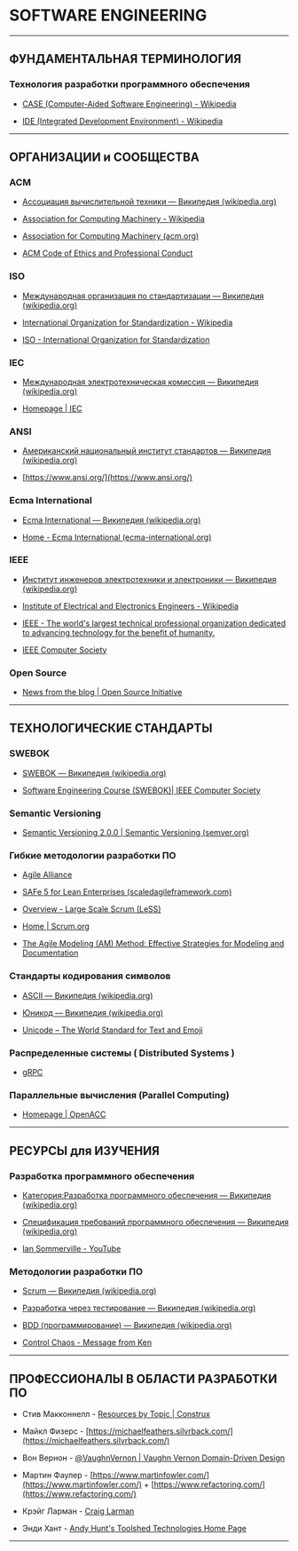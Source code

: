# SOFTWARE ENGINEERING

---

## ФУНДАМЕНТАЛЬНАЯ ТЕРМИНОЛОГИЯ

### Технология разработки программного обеспечения

* [CASE (Computer-Aided Software Engineering) - Wikipedia](https://en.wikipedia.org/wiki/Computer-aided_software_engineering)

* [IDE (Integrated Development Environment) - Wikipedia](https://en.wikipedia.org/wiki/Integrated_development_environment)

---

## ОРГАНИЗАЦИИ и СООБЩЕСТВА

### ACM

* [Ассоциация вычислительной техники — Википедия (wikipedia.org)](https://ru.wikipedia.org/wiki/%D0%90%D1%81%D1%81%D0%BE%D1%86%D0%B8%D0%B0%D1%86%D0%B8%D1%8F_%D0%B2%D1%8B%D1%87%D0%B8%D1%81%D0%BB%D0%B8%D1%82%D0%B5%D0%BB%D1%8C%D0%BD%D0%BE%D0%B9_%D1%82%D0%B5%D1%85%D0%BD%D0%B8%D0%BA%D0%B8)

* [Association for Computing Machinery - Wikipedia](https://en.wikipedia.org/wiki/Association_for_Computing_Machinery)

* [Association for Computing Machinery (acm.org)](https://www.acm.org/)

* [ACM Code of Ethics and Professional Conduct](https://www.acm.org/code-of-ethics)

### ISO

* [Международная организация по стандартизации — Википедия (wikipedia.org)](https://ru.wikipedia.org/wiki/%D0%9C%D0%B5%D0%B6%D0%B4%D1%83%D0%BD%D0%B0%D1%80%D0%BE%D0%B4%D0%BD%D0%B0%D1%8F_%D0%BE%D1%80%D0%B3%D0%B0%D0%BD%D0%B8%D0%B7%D0%B0%D1%86%D0%B8%D1%8F_%D0%BF%D0%BE_%D1%81%D1%82%D0%B0%D0%BD%D0%B4%D0%B0%D1%80%D1%82%D0%B8%D0%B7%D0%B0%D1%86%D0%B8%D0%B8)

* [International Organization for Standardization - Wikipedia](https://en.wikipedia.org/wiki/International_Organization_for_Standardization)

* [ISO - International Organization for Standardization](https://www.iso.org/home.html)

### IEC

* [Международная электротехническая комиссия — Википедия (wikipedia.org)](https://ru.wikipedia.org/wiki/%D0%9C%D0%B5%D0%B6%D0%B4%D1%83%D0%BD%D0%B0%D1%80%D0%BE%D0%B4%D0%BD%D0%B0%D1%8F_%D1%8D%D0%BB%D0%B5%D0%BA%D1%82%D1%80%D0%BE%D1%82%D0%B5%D1%85%D0%BD%D0%B8%D1%87%D0%B5%D1%81%D0%BA%D0%B0%D1%8F_%D0%BA%D0%BE%D0%BC%D0%B8%D1%81%D1%81%D0%B8%D1%8F)

* [Homepage | IEC](https://www.iec.ch/homepage)

### ANSI

* [Американский национальный институт стандартов — Википедия (wikipedia.org)](https://ru.wikipedia.org/wiki/%D0%90%D0%BC%D0%B5%D1%80%D0%B8%D0%BA%D0%B0%D0%BD%D1%81%D0%BA%D0%B8%D0%B9_%D0%BD%D0%B0%D1%86%D0%B8%D0%BE%D0%BD%D0%B0%D0%BB%D1%8C%D0%BD%D1%8B%D0%B9_%D0%B8%D0%BD%D1%81%D1%82%D0%B8%D1%82%D1%83%D1%82_%D1%81%D1%82%D0%B0%D0%BD%D0%B4%D0%B0%D1%80%D1%82%D0%BE%D0%B2)

* [https://www.ansi.org/](https://www.ansi.org/)

### Ecma International

* [Ecma International — Википедия (wikipedia.org)](https://ru.wikipedia.org/wiki/Ecma_International)

* [Home - Ecma International (ecma-international.org)](https://www.ecma-international.org/)

### IEEE

* [Институт инженеров электротехники и электроники — Википедия (wikipedia.org)](https://ru.wikipedia.org/wiki/%D0%98%D0%BD%D1%81%D1%82%D0%B8%D1%82%D1%83%D1%82_%D0%B8%D0%BD%D0%B6%D0%B5%D0%BD%D0%B5%D1%80%D0%BE%D0%B2_%D1%8D%D0%BB%D0%B5%D0%BA%D1%82%D1%80%D0%BE%D1%82%D0%B5%D1%85%D0%BD%D0%B8%D0%BA%D0%B8_%D0%B8_%D1%8D%D0%BB%D0%B5%D0%BA%D1%82%D1%80%D0%BE%D0%BD%D0%B8%D0%BA%D0%B8)

* [Institute of Electrical and Electronics Engineers - Wikipedia](https://en.wikipedia.org/wiki/Institute_of_Electrical_and_Electronics_Engineers)

* [IEEE - The world's largest technical professional organization dedicated to advancing technology for the benefit of humanity.](https://www.ieee.org/)

* [IEEE Computer Society](https://www.computer.org/)

### Open Source

* [News from the blog | Open Source Initiative](https://opensource.org/)

---

## ТЕХНОЛОГИЧЕСКИЕ СТАНДАРТЫ

### SWEBOK

* [SWEBOK — Википедия (wikipedia.org)](https://ru.wikipedia.org/wiki/SWEBOK)

* [Software Engineering Course (SWEBOK)| IEEE Computer Society](https://www.computer.org/education/bodies-of-knowledge/software-engineering)

### Semantic Versioning

* [Semantic Versioning 2.0.0 | Semantic Versioning (semver.org)](https://semver.org/)

### Гибкие методологии разработки ПО

* [Agile Alliance](https://www.agilealliance.org/)

* [SAFe 5 for Lean Enterprises (scaledagileframework.com)](https://www.scaledagileframework.com/)

* [Overview - Large Scale Scrum (LeSS)](https://less.works/ru/less/homepage)

* [Home | Scrum.org](https://www.scrum.org/)

* [The Agile Modeling (AM) Method: Effective Strategies for Modeling and Documentation](https://agilemodeling.com/)

### Стандарты кодирования символов

* [ASCII — Википедия (wikipedia.org)](https://ru.wikipedia.org/wiki/ASCII)

* [Юникод — Википедия (wikipedia.org)](https://ru.wikipedia.org/wiki/%D0%AE%D0%BD%D0%B8%D0%BA%D0%BE%D0%B4)

* [Unicode – The World Standard for Text and Emoji](https://home.unicode.org/)

### Распределенные системы ( Distributed Systems )

* [gRPC](https://grpc.io/)

### Параллельные вычисления (Parallel Computing)

* [Homepage | OpenACC](https://www.openacc.org/)

---

## РЕСУРСЫ для ИЗУЧЕНИЯ

### Разработка программного обеспечения

* [Категория:Разработка программного обеспечения — Википедия (wikipedia.org)](https://ru.wikipedia.org/wiki/%D0%9A%D0%B0%D1%82%D0%B5%D0%B3%D0%BE%D1%80%D0%B8%D1%8F:%D0%A0%D0%B0%D0%B7%D1%80%D0%B0%D0%B1%D0%BE%D1%82%D0%BA%D0%B0_%D0%BF%D1%80%D0%BE%D0%B3%D1%80%D0%B0%D0%BC%D0%BC%D0%BD%D0%BE%D0%B3%D0%BE_%D0%BE%D0%B1%D0%B5%D1%81%D0%BF%D0%B5%D1%87%D0%B5%D0%BD%D0%B8%D1%8F)

* [Спецификация требований программного обеспечения — Википедия (wikipedia.org)](https://ru.wikipedia.org/wiki/%D0%A1%D0%BF%D0%B5%D1%86%D0%B8%D1%84%D0%B8%D0%BA%D0%B0%D1%86%D0%B8%D1%8F_%D1%82%D1%80%D0%B5%D0%B1%D0%BE%D0%B2%D0%B0%D0%BD%D0%B8%D0%B9_%D0%BF%D1%80%D0%BE%D0%B3%D1%80%D0%B0%D0%BC%D0%BC%D0%BD%D0%BE%D0%B3%D0%BE_%D0%BE%D0%B1%D0%B5%D1%81%D0%BF%D0%B5%D1%87%D0%B5%D0%BD%D0%B8%D1%8F)

* [Ian Sommerville - YouTube](https://www.youtube.com/@IanSommerville/videos)

### Методологии разработки ПО

* [Scrum — Википедия (wikipedia.org)](https://ru.wikipedia.org/wiki/Scrum)

* [Разработка через тестирование — Википедия (wikipedia.org)](https://ru.wikipedia.org/wiki/%D0%A0%D0%B0%D0%B7%D1%80%D0%B0%D0%B1%D0%BE%D1%82%D0%BA%D0%B0_%D1%87%D0%B5%D1%80%D0%B5%D0%B7_%D1%82%D0%B5%D1%81%D1%82%D0%B8%D1%80%D0%BE%D0%B2%D0%B0%D0%BD%D0%B8%D0%B5)

* [BDD (программирование) — Википедия (wikipedia.org)](https://ru.wikipedia.org/wiki/BDD_(%D0%BF%D1%80%D0%BE%D0%B3%D1%80%D0%B0%D0%BC%D0%BC%D0%B8%D1%80%D0%BE%D0%B2%D0%B0%D0%BD%D0%B8%D0%B5))

* [Control Chaos - Message from Ken](http://www.controlchaos.com/)

---

## ПРОФЕССИОНАЛЫ В ОБЛАСТИ РАЗРАБОТКИ ПО

* Стив Макконнелл - [Resources by Topic | Construx](https://www.construx.com/resources/topics/)

* Майкл Физерс - [https://michaelfeathers.silvrback.com/](https://michaelfeathers.silvrback.com/)

* Вон Вернон - [@VaughnVernon | Vaughn Vernon Domain-Driven Design](https://vaughnvernon.com/)

* Мартин Фаулер - [https://www.martinfowler.com/](https://www.martinfowler.com/) + [https://www.refactoring.com/](https://www.refactoring.com/)

* Крэйг Ларман - [Craig Larman](https://www.craiglarman.com/wiki/index.php?title=Main_Page)

* Энди Хант - [Andy Hunt's Toolshed Technologies Home Page](https://toolshed.com/)

---
